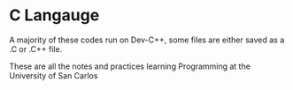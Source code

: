 # C Langauge

A majority of these codes run on Dev-C++, some files are either saved as a .C or .C++ file.

These are all the notes and practices learning Programming at the University of San Carlos
